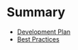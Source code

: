 # Summary

- [Development Plan](./01_development_plan.md)
- [Best Practices](./02_best_practices.md)

